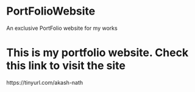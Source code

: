 # PortFolioWebsite
An exclusive PortFolio website for my works
<h1>This is my portfolio website. Check this link to visit the site </h1>
https://tinyurl.com/akash-nath
